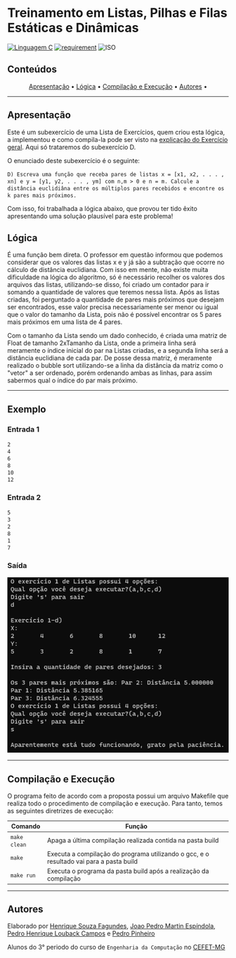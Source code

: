 # Treinamento em Listas, Pilhas e Filas Estáticas e Dinâmicas

[![Linguagem C](https://img.shields.io/badge/Linguagem-C-green.svg)](https://devdocs.io/c/)
[![requirement](https://img.shields.io/badge/IDE-Visual%20Studio%20Code-informational)](https://code.visualstudio.com/docs/?dv=linux64_deb)
![ISO](https://img.shields.io/badge/ISO-Linux-blueviolet)

## Conteúdos

<p align="center">
 <a href="#apresentação">Apresentação</a> •
 <a href="#lógica">Lógica</a> • 
 <a href="#compilação-e-execução">Compilação e Execução</a> • 
 <a href="#autores">Autores</a> • 
</p>

---

## Apresentação

Este é um subexercício de uma Lista de Exercícios, quem criou esta lógica, a implementou e como compila-la pode ser visto na [explicação do Exercício geral](/Exercicio%201/). Aqui só trataremos do subexercício D. 

O enunciado deste subexercício é o seguinte:

    D) Escreva uma função que receba pares de listas x = [x1, x2, . . . , xn] e y = [y1, y2, . . . , ym] com n,m > 0 e n = m. Calcule a distância euclidiâna entre os múltiplos pares recebidos e encontre os k pares mais próximos.

Com isso, foi trabalhada a lógica abaixo, que provou ter tido êxito apresentando uma solução plausível para este problema!

## Lógica

É uma função bem direta. O professor em questão informou que podemos considerar que os valores das listas x e y já são a subtração que ocorre no cálculo de distância euclidiana. Com isso em mente, não existe muita dificuldade na lógica do algoritmo, só é necessário recolher os valores dos arquivos das listas, utilizando-se disso, foi criado um contador para ir somando a quantidade de valores que teremos nessa lista. Após as listas criadas, foi perguntado a quantidade de pares mais próximos que desejam ser encontrados, esse valor precisa necessariamente ser menor ou igual que o valor do tamanho da Lista, pois não é possível encontrar os 5 pares mais próximos em uma lista de 4 pares.

Com o tamanho da Lista sendo um dado conhecido, é criada uma matriz de Float de tamanho 2xTamanho da Lista, onde a primeira linha será meramente o índice inicial do par na Listas criadas, e a segunda linha será a distância euclidiana de cada par. De posse dessa matriz, é meramente realizado o bubble sort utilizando-se a linha da distância da matriz como o "vetor" a ser ordenado, porém ordenando ambas as linhas, para assim sabermos qual o índice do par mais próximo.

---

## Exemplo

### Entrada 1

```
2
4
6
8
10
12
```

### Entrada 2 

```
5
3
2
8
1
7
```

### Saída

<img src="imgs/SaidaLetraD.png"/>

---

## Compilação e Execução

O programa feito de acordo com a proposta possui um arquivo Makefile que realiza todo o procedimento de compilação e execução. Para tanto, temos as seguintes diretrizes de execução:


| Comando                |  Função                                                                                           |                     
| -----------------------| ------------------------------------------------------------------------------------------------- |
|  `make clean`          | Apaga a última compilação realizada contida na pasta build                                        |
|  `make`                | Executa a compilação do programa utilizando o gcc, e o resultado vai para a pasta build           |
|  `make run`            | Executa o programa da pasta build após a realização da compilação             


---

## Autores

Elaborado por [Henrique Souza Fagundes](https://github.com/ohenriquesouza), [Joao Pedro Martin Espíndola](https://github.com/JoaoMEspindola?tab=repositories), [Pedro Henrique Louback Campos](https://github.com/PedroLouback) e [Pedro Pinheiro](https://github.com/ppinheirosiqueira) 

Alunos do 3° periodo do curso de `Engenharia da Computação` no [CEFET-MG](https://www.cefetmg.br)
